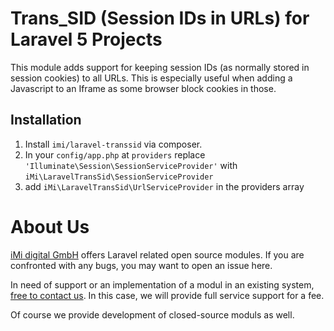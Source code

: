 Trans_SID (Session IDs in URLs) for Laravel 5 Projects
======================================================

This module adds support for keeping session IDs (as normally stored in session cookies) to all URLs.
This is especially useful when adding a Javascript to an Iframe as some browser block cookies in those.

Installation
------------

1. Install `imi/laravel-transsid` via composer.
2. In your `config/app.php` at `providers` replace 
    `'Illuminate\Session\SessionServiceProvider'` with `iMi\LaravelTransSid\SessionServiceProvider` 
3. add `iMi\LaravelTransSid\UrlServiceProvider` in the providers array

About Us
========

[iMi digital GmbH](http://www.imi.de/) offers Laravel related open source modules. If you are confronted with any bugs, you may want to open an issue here.

In need of support or an implementation of a modul in an existing system, [free to contact us](mailto:digital@iMi.de). In this case, we will provide full service support for a fee.

Of course we provide development of closed-source moduls as well.
